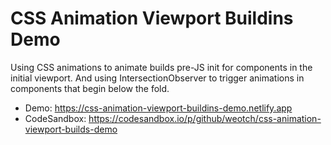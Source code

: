 # CSS Animation Viewport Buildins Demo

Using CSS animations to animate builds pre-JS init for components in the initial viewport.  And using IntersectionObserver to trigger animations in components that begin below the fold.

- Demo: https://css-animation-viewport-buildins-demo.netlify.app
- CodeSandbox: https://codesandbox.io/p/github/weotch/css-animation-viewport-builds-demo